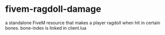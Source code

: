 # fivem-ragdoll-damage

a standalone FiveM resource that makes a player ragdoll when hit in certain bones.
bone-index is linked in client.lua
